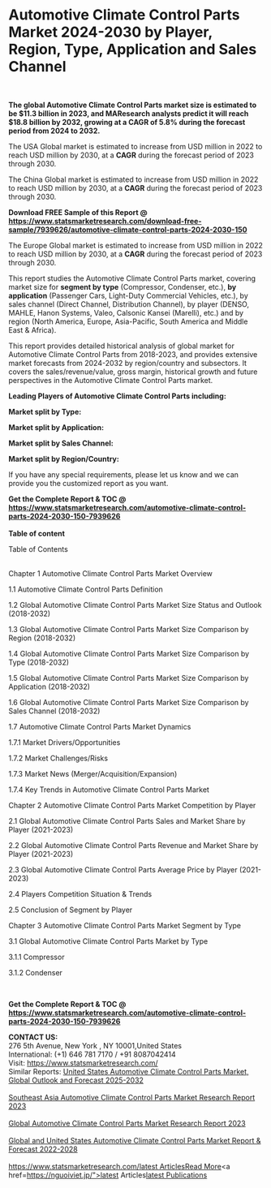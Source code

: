 <h1>Automotive Climate Control Parts Market 2024-2030 by Player, Region, Type, Application and Sales Channel</h1><br/><p><strong>The global Automotive Climate Control Parts market size is estimated to be $11.3 billion in 2023, and MAResearch analysts predict it will reach $18.8 billion by 2032, growing at a <strong>CAGR</strong> of 5.8% during the forecast period from 2024 to 2032.</strong></p><p>The USA Global market is estimated to increase from USD million in 2022 to reach USD million by 2030, at a <strong>CAGR</strong> during the forecast period of 2023 through 2030.</p><p>The China Global market is estimated to increase from USD million in 2022 to reach USD million by 2030, at a <strong>CAGR</strong> during the forecast period of 2023 through 2030.</p><p><strong>Download FREE Sample of this Report @ <a href="https://www.statsmarketresearch.com/download-free-sample/7939626/automotive-climate-control-parts-2024-2030-150">https://www.statsmarketresearch.com/download-free-sample/7939626/automotive-climate-control-parts-2024-2030-150</a></strong></p><p>The Europe Global market is estimated to increase from USD million in 2022 to reach USD million by 2030, at a <strong>CAGR</strong> during the forecast period of 2023 through 2030.</p><p>This report studies the Automotive Climate Control Parts market, covering market size for <strong>segment by type</strong> (Compressor, Condenser, etc.), <strong>by application</strong> (Passenger Cars, Light-Duty Commercial Vehicles, etc.), by sales channel (Direct Channel, Distribution Channel), by player (DENSO, MAHLE, Hanon Systems, Valeo, Calsonic Kansei (Marelli), etc.) and by region (North America, Europe, Asia-Pacific, South America and Middle East & Africa).</p><p>This report provides detailed historical analysis of global market for Automotive Climate Control Parts from 2018-2023, and provides extensive market forecasts from 2024-2032 by region/country and subsectors. It covers the sales/revenue/value, gross margin, historical growth and future perspectives in the Automotive Climate Control Parts market.</p><p><strong>Leading Players of Automotive Climate Control Parts including:</strong></p><p><strong>Market split by Type:</strong></p><p><strong>Market split <strong>by Application</strong>:</strong></p><p><strong>Market split by Sales Channel:</strong></p><p><strong>Market split by Region/Country:</strong></p><p>If you have any special requirements, please let us know and we can provide you the customized report as you want.</p><div><b>Get the Complete Report & TOC @ <a href="https://www.statsmarketresearch.com/automotive-climate-control-parts-2024-2030-150-7939626">https://www.statsmarketresearch.com/automotive-climate-control-parts-2024-2030-150-7939626</a></b></div><br><b>Table of content</b><p>Table of Contents<br />
 
 <br />
 
 Chapter 1 Automotive Climate Control Parts Market Overview<br />
 
  1.1 Automotive Climate Control Parts Definition<br />
 
  1.2 Global Automotive Climate Control Parts Market Size Status and Outlook (2018-2032)<br />
 
  1.3 Global Automotive Climate Control Parts Market Size Comparison by Region (2018-2032)<br />
 
  1.4 Global Automotive Climate Control Parts Market Size Comparison by Type (2018-2032)<br />
 
  1.5 Global Automotive Climate Control Parts Market Size Comparison by Application (2018-2032)<br />
 
  1.6 Global Automotive Climate Control Parts Market Size Comparison by Sales Channel (2018-2032)<br />
 
  1.7 Automotive Climate Control Parts Market Dynamics<br />
 
  1.7.1 Market Drivers/Opportunities<br />
 
  1.7.2 Market Challenges/Risks<br />
 
  1.7.3 Market News (Merger/Acquisition/Expansion)<br />
 
  1.7.4 Key Trends in Automotive Climate Control Parts Market<br />
 
 Chapter 2 Automotive Climate Control Parts Market Competition by Player<br />
 
  2.1 Global Automotive Climate Control Parts Sales and Market Share by Player (2021-2023)<br />
 
  2.2 Global Automotive Climate Control Parts Revenue and Market Share by Player (2021-2023)<br />
 
  2.3 Global Automotive Climate Control Parts Average Price by Player (2021-2023)<br />
 
  2.4 Players Competition Situation & Trends<br />
 
  2.5 Conclusion of Segment by Player<br />
 
 Chapter 3 Automotive Climate Control Parts Market Segment by Type<br />
 
  3.1 Global Automotive Climate Control Parts Market by Type<br />
 
  3.1.1 Compressor<br />
 
  3.1.2 Condenser<br />
 
  <br><div><b>Get the Complete Report & TOC @ <a href="https://www.statsmarketresearch.com/automotive-climate-control-parts-2024-2030-150-7939626">https://www.statsmarketresearch.com/automotive-climate-control-parts-2024-2030-150-7939626</a></b></div></p> <b>CONTACT US:</b><br>276 5th Avenue, New York , NY 10001,United States<br>International: (+1) 646 781 7170 / +91 8087042414<br>Visit: <a href="https://www.statsmarketresearch.com/">https://www.statsmarketresearch.com/</a><br>Similar Reports: <a href="https://www.statsmarketresearch.com/automotive-climate-control-parts-2024-2030-150-7939626">United States Automotive Climate Control Parts Market, Global Outlook and Forecast 2025-2032</a><br/><br/><a href="https://www.statsmarketresearch.com/automotive-climate-control-parts-2024-2030-150-7939626">Southeast Asia Automotive Climate Control Parts Market Research Report 2023</a><br/><br/><a href="https://www.statsmarketresearch.com/automotive-climate-control-parts-2024-2030-150-7939626">Global Automotive Climate Control Parts Market Research Report 2023</a><br/><br/><a href="https://www.statsmarketresearch.com/automotive-climate-control-parts-2024-2030-150-7939626">Global and United States Automotive Climate Control Parts Market Report & Forecast 2022-2028</a><br/><br/><a href="https://gyeongbokgung.com">https://www.statsmarketresearch.com/</a><a href="https://hallyeomaritime.com">latest Articles</a><a href="https://jingwansa.com">Read More</a><a href=https://nguoiviet.jp/">latest Articles</a><a href="https://www.intelmarketresearch.com/">latest Publications</a>